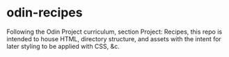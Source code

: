 # odin-recipes

Following the Odin Project curriculum, section Project: Recipes, this repo is intended to house HTML, directory structure, and assets with the intent for later styling to be applied with CSS, &c.
